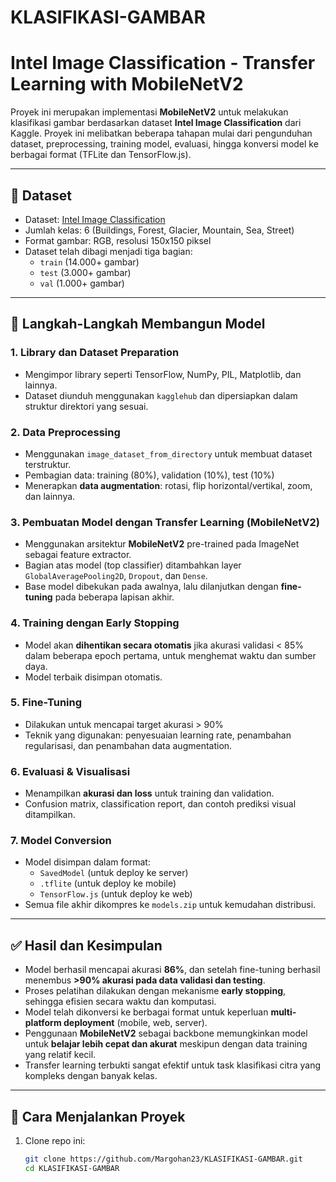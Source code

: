 # KLASIFIKASI-GAMBAR

# Intel Image Classification - Transfer Learning with MobileNetV2

Proyek ini merupakan implementasi **MobileNetV2** untuk melakukan klasifikasi gambar berdasarkan dataset **Intel Image Classification** dari Kaggle. Proyek ini melibatkan beberapa tahapan mulai dari pengunduhan dataset, preprocessing, training model, evaluasi, hingga konversi model ke berbagai format (TFLite dan TensorFlow.js).

---

## 📂 Dataset

- Dataset: [Intel Image Classification](https://www.kaggle.com/datasets/puneet6060/intel-image-classification)
- Jumlah kelas: 6 (Buildings, Forest, Glacier, Mountain, Sea, Street)
- Format gambar: RGB, resolusi 150x150 piksel
- Dataset telah dibagi menjadi tiga bagian:
  - `train` (14.000+ gambar)
  - `test` (3.000+ gambar)
  - `val` (1.000+ gambar)

---

## 🔧 Langkah-Langkah Membangun Model

### 1. Library dan Dataset Preparation
- Mengimpor library seperti TensorFlow, NumPy, PIL, Matplotlib, dan lainnya.
- Dataset diunduh menggunakan `kagglehub` dan dipersiapkan dalam struktur direktori yang sesuai.

### 2. Data Preprocessing
- Menggunakan `image_dataset_from_directory` untuk membuat dataset terstruktur.
- Pembagian data: training (80%), validation (10%), test (10%)
- Menerapkan **data augmentation**: rotasi, flip horizontal/vertikal, zoom, dan lainnya.

### 3. Pembuatan Model dengan Transfer Learning (MobileNetV2)
- Menggunakan arsitektur **MobileNetV2** pre-trained pada ImageNet sebagai feature extractor.
- Bagian atas model (top classifier) ditambahkan layer `GlobalAveragePooling2D`, `Dropout`, dan `Dense`.
- Base model dibekukan pada awalnya, lalu dilanjutkan dengan **fine-tuning** pada beberapa lapisan akhir.


### 4. Training dengan Early Stopping
- Model akan **dihentikan secara otomatis** jika akurasi validasi < 85% dalam beberapa epoch pertama, untuk menghemat waktu dan sumber daya.
- Model terbaik disimpan otomatis.

### 5. Fine-Tuning
- Dilakukan untuk mencapai target akurasi > 90%
- Teknik yang digunakan: penyesuaian learning rate, penambahan regularisasi, dan penambahan data augmentation.

### 6. Evaluasi & Visualisasi
- Menampilkan **akurasi dan loss** untuk training dan validation.
- Confusion matrix, classification report, dan contoh prediksi visual ditampilkan.

### 7. Model Conversion
- Model disimpan dalam format:
  - `SavedModel` (untuk deploy ke server)
  - `.tflite` (untuk deploy ke mobile)
  - `TensorFlow.js` (untuk deploy ke web)
- Semua file akhir dikompres ke `models.zip` untuk kemudahan distribusi.

---

## ✅ Hasil dan Kesimpulan

- Model berhasil mencapai akurasi **86%**, dan setelah fine-tuning berhasil menembus **>90% akurasi pada data validasi dan testing**.
- Proses pelatihan dilakukan dengan mekanisme **early stopping**, sehingga efisien secara waktu dan komputasi.
- Model telah dikonversi ke berbagai format untuk keperluan **multi-platform deployment** (mobile, web, server).
- Penggunaan **MobileNetV2** sebagai backbone memungkinkan model untuk **belajar lebih cepat dan akurat** meskipun dengan data training yang relatif kecil.
- Transfer learning terbukti sangat efektif untuk task klasifikasi citra yang kompleks dengan banyak kelas.


---

## 🚀 Cara Menjalankan Proyek

1. Clone repo ini:
   ```bash
   git clone https://github.com/Margohan23/KLASIFIKASI-GAMBAR.git
   cd KLASIFIKASI-GAMBAR
